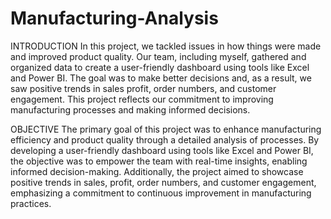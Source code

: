 # Manufacturing-Analysis

INTRODUCTION
In this project, we tackled issues in how things were made and improved product quality. Our team, including myself, gathered and organized data to create a user-friendly dashboard using tools like Excel and Power BI. The goal was to make better decisions and, as a result, we saw positive trends in sales profit, order numbers, and customer engagement. This project reflects our commitment to improving manufacturing processes and making informed decisions.

OBJECTIVE
The primary goal of this project was to enhance manufacturing efficiency and product quality through a detailed analysis of processes. By developing a user-friendly dashboard using tools like Excel and Power BI, the objective was to empower the team with real-time insights, enabling informed decision-making. Additionally, the project aimed to showcase positive trends in sales, profit, order numbers, and customer engagement, emphasizing a commitment to continuous improvement in manufacturing practices.
